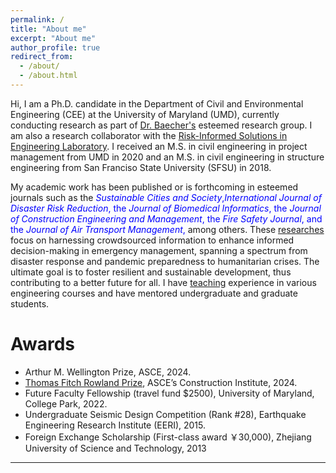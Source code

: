 ```yaml
---
permalink: /
title: "About me"
excerpt: "About me"
author_profile: true
redirect_from: 
  - /about/
  - /about.html
---
```


Hi, I am a Ph.D. candidate in the Department of Civil and Environmental Engineering (CEE) at the University of Maryland (UMD), currently conducting research as part of [Dr. Baecher's](https://cee.umd.edu/clark/faculty/244/Gregory-B-Baecher) esteemed research group. I am also a research collaborator with the [Risk-Informed Solutions in Engineering Laboratory](https://riselab.umd.edu/). I received an M.S. in civil engineering in project management from UMD in 2020 and an M.S. in civil engineering in structure engineering from San Franciso State University (SFSU) in 2018. 

My academic work has been published or is forthcoming in esteemed journals such as the <span style="color: blue"> *Sustainable Cities and Society*,*International Journal of Disaster Risk Reduction*, the *Journal of Biomedical Informatics*, the *Journal of Construction Engineering and Management*, the *Fire Safety Journal*, and the *Journal of Air Transport Management*,</span> among others. These [researches](research) focus on harnessing crowdsourced information to enhance informed decision-making in emergency management, spanning a spectrum from disaster response and pandemic preparedness to humanitarian crises. The ultimate goal is to foster resilient and sustainable development, thus contributing to a better future for all. I have [teaching](teaching) experience in various engineering courses and have mentored undergraduate and graduate students. 


Awards
======
* Arthur M. Wellington Prize, ASCE, 2024.
* [Thomas Fitch Rowland Prize](https://www-asce-org.proxy-um.researchport.umd.edu/career-growth/awards-and-honors/thomas-fitch-rowland-prize), ASCE’s Construction Institute, 2024.
* Future Faculty Fellowship (travel fund $2500), University of Maryland, College Park, 2022.
* Undergraduate Seismic Design Competition (Rank #28), Earthquake Engineering Research Institute (EERI), 2015.
* Foreign Exchange Scholarship (First-class award ￥30,000), Zhejiang University of Science and Technology, 2013

***


